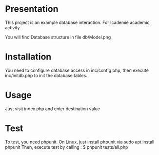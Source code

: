 # Presentation

This project is an example database interaction. For Icademie academic activity.

You will find Database structure in file db/Model.png


# Installation

You need to configure database access in inc/config.php, then execute inc/initdb.php to init the database tables.


# Usage

Just visit index.php and enter destination value

# Test

To test, you need phpunit.
On Linux, just install phpunit via sudo apt install phpunit
Then, execute test by calling :
$ phpunit tests/all.php
